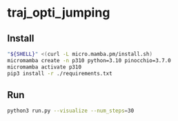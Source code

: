 # traj_opti_jumping

## Install
```bash
"${SHELL}" <(curl -L micro.mamba.pm/install.sh)
micromamba create -n p310 python=3.10 pinocchio=3.7.0
micromamba activate p310
pip3 install -r ./requirements.txt
```

## Run
```bash
python3 run.py --visualize --num_steps=30
```

